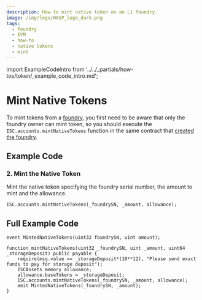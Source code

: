 ```yaml
---
description: How to mint native token on an L1 foundry.
image: /img/logo/WASP_logo_dark.png
tags:
  - foundry
  - EVM
  - how-to
  - native tokens
  - mint
---
```

import ExampleCodeIntro from '../../_partials/how-tos/token/_example_code_intro.md';

# Mint Native Tokens

To mint tokens from a [foundry](/tips/tips/TIP-0018/#foundry-output), you first need to be aware that only the foundry owner can mint token,
so you should execute the `ISC.accounts.mintNativeTokens` function in the same contract that [created the foundry](./create-foundry.md).

## Example Code

<ExampleCodeIntro/>

### 2. Mint the Native Token

Mint the native token specifying the foundry serial number, the amount to mint and the allowance.
 
```solidity
ISC.accounts.mintNativeTokens(_foundrySN, _amount, allowance);
```

## Full Example Code

```solidity
event MintedNativeTokens(uint32 foundrySN, uint amount);

function mintNativeTokens(uint32 _foundrySN, uint _amount, uint64 _storageDeposit) public payable {
    require(msg.value == _storageDeposit*(10**12), "Please send exact funds to pay for storage deposit");
    ISCAssets memory allowance;
    allowance.baseTokens = _storageDeposit;
    ISC.accounts.mintNativeTokens(_foundrySN, _amount, allowance);
    emit MintedNativeTokens(_foundrySN, _amount);
}
```
